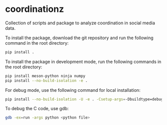 # coordinationz
Collection of scripts and package to analyze coordination in social media data.

To install the package, download the git repository and run the following command in the root directory:
```bash
pip install .
```

To install the package in development mode, run the following commands in the root directory:
```bash
pip install meson-python ninja numpy
pip install --no-build-isolation -e .
```

For debug mode, use the following command for local installation:
```bash
pip install --no-build-isolation -U -e . -Csetup-args=-Dbuildtype=debug
```
To debug the C code, use gdb:
```bash
gdb -ex=run -args python <python file>
```

